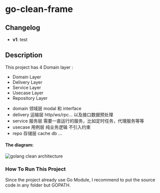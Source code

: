 # go-clean-frame

## Changelog
- **v1**: test

## Description
This project has  4 Domain layer :
 * Domain Layer
 * Delivery Layer
 * Service Layer
 * Usecase Layer  
 * Repository Layer

 - domain   领域层 modal 和 interface
 - delivery 运输层 http/ws/rpc... 以及接口数据预处理
 - service  服务层 需要一直运行的服务，比如定时任务，代理服务等等
 - usecase  用例层 纯业务逻辑 不引入约束
 - repo     存储层 cache db ...
 
#### The diagram:

![golang clean architecture](https://github.com/bxcodec/go-clean-arch/raw/master/clean-arch.png)


### How To Run This Project
Since the project already use Go Module, I recommend to put the source code in any folder but GOPATH.